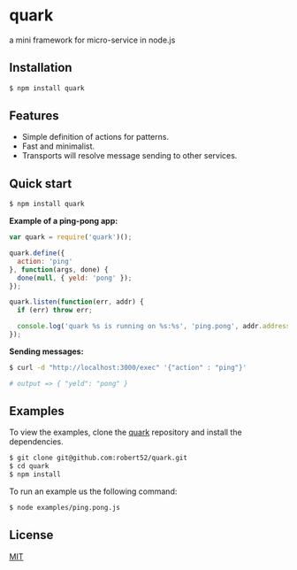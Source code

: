# quark

a mini framework for micro-service in node.js

## Installation

```bash
$ npm install quark
```

## Features

* Simple definition of actions for patterns.
* Fast and minimalist.
* Transports will resolve message sending to other services.

## Quick start

```bash
$ npm install quark
```

__Example of a ping-pong app:__

```javascript
var quark = require('quark')();

quark.define({
  action: 'ping'
}, function(args, done) {
  done(null, { yeld: 'pong' });
});

quark.listen(function(err, addr) {
  if (err) throw err;

  console.log('quark %s is running on %s:%s', 'ping.pong', addr.address, addr.port);
});
```
__Sending messages:__

```bash
$ curl -d "http://localhost:3000/exec" '{"action" : "ping"}'

# output => { "yeld": "pong" }
```

## Examples

To view the examples, clone the [quark](https://github.com/robert52/quark) repository and install the dependencies.

```bash
$ git clone git@github.com:robert52/quark.git
$ cd quark
$ npm install
```

To run an example us the following command:

```bash
$ node examples/ping.pong.js
```

## License

[MIT](https://github.com/robert52/quark/blob/master/LICENSE)
